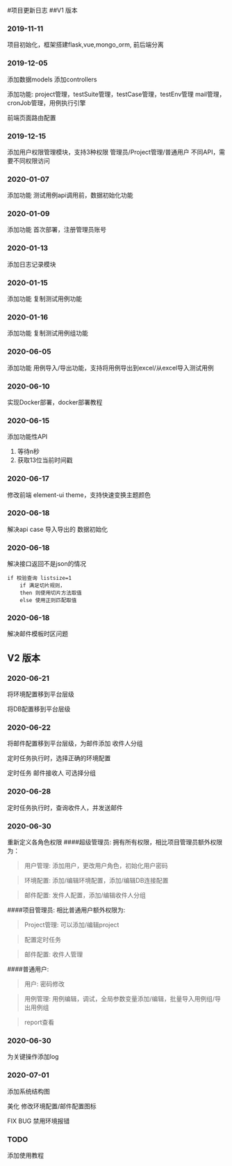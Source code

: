 #项目更新日志
##V1 版本
### 2019-11-11
项目初始化，框架搭建flask,vue,mongo_orm, 前后端分离

### 2019-12-05
添加数据models
添加controllers

添加功能:
project管理，testSuite管理，testCase管理，testEnv管理
mail管理，cronJob管理，用例执行引擎

前端页面路由配置

### 2019-12-15
添加用户权限管理模块，支持3种权限 管理员/Project管理/普通用户
不同API，需要不同权限访问

### 2020-01-07
添加功能 测试用例api调用前，数据初始化功能

### 2020-01-09
添加功能 首次部署，注册管理员账号

### 2020-01-13
添加日志记录模块

### 2020-01-15
添加功能 复制测试用例功能

### 2020-01-16
添加功能 复制测试用例组功能

### 2020-06-05
添加功能 用例导入/导出功能，支持将用例导出到excel/从excel导入测试用例

### 2020-06-10
实现Docker部署，docker部署教程

### 2020-06-15
添加功能性API
1. 等待n秒
2. 获取13位当前时间戳

### 2020-06-17
修改前端 element-ui theme，支持快速变换主题颜色

### 2020-06-18
解决api case 导入导出的 数据初始化

### 2020-06-18
解决接口返回不是json的情况

    if 校验查询 listsize=1 
	    if 满足切片规则，
	    then 则使用切片方法取值
	    else 使用正则匹配取值

### 2020-06-18 
解决邮件模板时区问题

## V2 版本  
### 2020-06-21 
将环境配置移到平台层级

将DB配置移到平台层级

### 2020-06-22 
将邮件配置移到平台层级，为邮件添加 收件人分组

定时任务执行时，选择正确的环境配置

定时任务 邮件接收人 可选择分组

### 2020-06-28 
定时任务执行时，查询收件人，并发送邮件

### 2020-06-30
重新定义各角色权限
####超级管理员:  拥有所有权限，相比项目管理员额外权限为：

>用户管理: 添加用户，更改用户角色，初始化用户密码
    
>环境配置: 添加/编辑环境配置，添加/编辑DB连接配置

>邮件配置: 发件人配置，添加/编辑收件人分组

####项目管理员:  相比普通用户额外权限为: 

>Project管理: 可以添加/编辑project

>配置定时任务

>邮件配置: 收件人管理
    
####普通用户:
>用户: 密码修改
    
>用例管理: 用例编辑，调试，全局参数变量添加/编辑，批量导入用例组/导出用例组
    
>report查看
    
### 2020-06-30
为关键操作添加log
    
### 2020-07-01
添加系统结构图

美化 修改环境配置/邮件配置图标

FIX BUG 禁用环境报错

### TODO
添加使用教程

